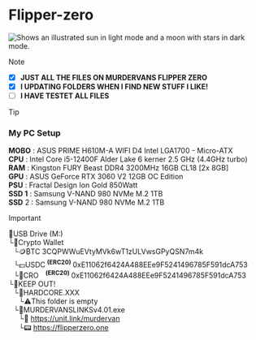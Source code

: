 # Flipper-zero
<img alt="Shows an illustrated sun in light mode and a moon with stars in dark mode." src="https://www.icegif.com/wp-content/uploads/2022/12/icegif-502.gif">

>[!NOTE]
> - [x] __JUST ALL THE FILES ON MURDERVANS FLIPPER ZERO__
> - [x] __I UPDATING FOLDERS WHEN I FIND NEW STUFF I LIKE!__
> - [ ] __I HAVE TESTET ALL FILES__                                                                                                                                                                                                                                                    

> [!TIP]
> ### My PC Setup                                                                                                                                                                                                                                                                         
>__MOBO__ : ASUS PRIME H610M-A WIFI D4 Intel LGA1700 - Micro-ATX                                                                                                                                                                                                                                                                              
>__CPU__ : Intel Core i5-12400F Alder Lake 6 kerner 2.5 GHz (4.4GHz turbo)                                                                                                                                                                                                                                                                              
__RAM__ : Kingston FURY Beast DDR4 3200MHz 16GB CL18 [2x 8GB]                                                                                                                                                                                                                                                                              
__GPU__ : ASUS GeForce RTX 3060 V2 12GB OC Edition                                                                                                                                                                                                                                                                              
__PSU__ : Fractal Design Ion Gold 850Watt                                                                                                                                                                                                                                                                              
__SSD 1__ : Samsung V-NAND 980 NVMe M.2 1TB                                                                                                                                                                                                                                                                              
>__SSD__ 2 : Samsung V-NAND 980 NVMe M.2 1TB                                                                                                                                                                                                                                                       
>

> [!IMPORTANT]                                                                                                                                                                                                                                                                               
>📁USB Drive (M:)                                                                                                                                                                                                                                                                                                                                                                                                                                                                                                                        
└📁Crypto Wallet                                                                                                                                                                                                                                                                               
⠀└🪙₿TC 3CQPWWuEVtyMVk6wT1zULVwsGPyQSN7m4k                                                                                                                                                                                                                                                                               
⠀└💵USDC<sup> __(ERC20)__ </sup>0xE11062f6424A488EEe9F5241496785F591dcA753                                                                                                                                                                                                                                                                               
⠀└💎CRO⠀<sup> __(ERC20)__ </sup>0xE11062f6424A488EEe9F5241496785F591dcA753                                                                                                                                                                                                                                                                               
└📁KEEP OUT!                                                                                                                                                                                                                                                                               
⠀└📁HARDCORE.XXX                                                                                                                                                                                                                                                                               
⠀⠀└⚠️This folder is empty                                                                                                                                                                                                                                                                               
⠀└📁MURDERVANSLINKSv4.01.exe                                                                                                                                                                                                                                                                               
⠀⠀└🧬 https://unit.link/murdervan                                                                                                                                                                                                                                                                               
⠀⠀└📟 https://flipperzero.one
>                       
